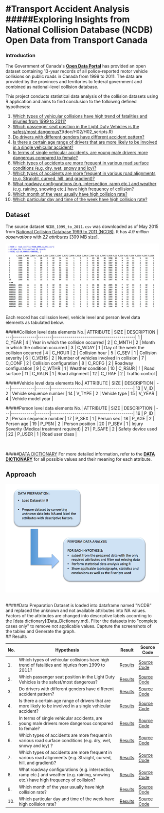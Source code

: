 
#Transport Accident Analysis
#####**Exploring Insights from National Collision Database (NCDB) Open Data from Transport Canada**
===========

### Introduction
The Government of Canada's [**Open Data Portal**](http://open.canada.ca/en) has provided an open dataset containing 13-year records of all police-reported motor vehicle collisions on public roads in Canada from 1999 to 2011. The data are provided by the provinces and territories to federal government and combined as national-level collision database. 

This project conducts statistical data analysis of the collision datasets using R application and aims to find conclusion to the folloiwng defined hypotheses:

1. [Which types of vehicular collisions have high trend of fatalities and injuries from 1999 to 2011?](doc/H01/Hypothesis_01.md)
2. [Which passenger seat position in the Light Duty Vehicles is the safest/most dangerous?](doc/H02/Hypothesis_02.md)](doc/H02/H02_scripts.R)
3. [Do drivers with different genders have different accident pattern?](doc/H03/Hypothesis_03.md)
4. [Is there a certain age range of drivers that are more likely to be involved in a single vehicular accident?](doc/H04/Hypothesis_04.md)
5. [In terms of single vehicular accidents, are young male drivers more dangerous compared to female?](doc/H05/Hypothesis_05.md)
6. [Which types of accidents are more frequent in various road surface conditions (e.g. dry, wet, snowy and icy)?](doc/H06/Hypothesis_06.md)
7. [Which types of accidents are more frequent in various road alignments (e.g. Straight, curved, hill, and gradient)?](doc/H07/Hypothesis_07.md)
8. [What roadway configurations (e.g. intersection, ramp etc.) and weather (e.g. raining, snowing etc.) have high frequency of collision?](doc/H08/Hypothesis_08.md)
9. [Which month of the year usually have high collision rate?](doc/H09/Hypothesis_09.md)
10. [Which particular day and time of the week have high collision rate?](doc/H10/Hypothesis_10.md)



## Dataset
The source dataset `NCDB_1999_to_2011.csv` was downloaded as of May 2015 from [National Collision Database 1999 to 2011 (NCDB)](http://open.canada.ca/data/en/dataset/1eb9eba7-71d1-4b30-9fb1-30cbdab7e63a). It has *4.9 million observations* with *22 attributes*  [309 MB size]. 

![](doc/NCDB_Raw_Sample.png)


Each record has collission level, vehicle level and person level data elements as tabulated below.

#####Collision level data elements
No.| ATTRIBUTE  | SIZE  | DESCRIPTION                              |
---|------------|-------|------------------------------------------|
1  | C_YEAR     |  4	| Year in which the collision occurred 	   |
2  | C_MNTH     |  2	| Month in which the collision occurred    |
3  | C_WDAY     |  1	| Day of the week the collision occurred   |
4  | C_HOUR     |  2	| Collision hour                           |
5  | C_SEV      |  1	| Collision severity                       |
6  | C_VEHS     |  2	| Number of vehicles involved in collision |
7  | C_CONF     |  2	| Collision configuration                  |
8  | C_RCFG     |  2	| Roadway configuration	                   |
9  | C_WTHR     |  1	| Weather condition	                   |
10 | C_RSUR     |  1	| Road surface                             |
11 | C_RALN     |  1	| Road alignment	                   |
12 | C_TRAF     |  2	| Traffic control                          |

#####Vehicle level data elements
No.| ATTRIBUTE  | SIZE  | DESCRIPTION                              |
---|------------|-------|------------------------------------------|
13  | V_ID      |  2   | Vehicle sequence number                   |
14  | V_TYPE    |  2   | Vehicle type                              |
15  | V_YEAR    |  4   | Vehicle model year                        |

#####Person level data elements
No.| ATTRIBUTE  | SIZE  | DESCRIPTION                              |
---|------------|-------|------------------------------------------|
16 | P_ID       |  2    | Person sequence number                   |
17 | P_SEX      |  1    | Person sex                               |
18 | P_AGE      |  2    | Person age	                           |
19 | P_PSN      |  2    | Person position	                   |
20 | P_ISEV     |  1    | Injury Severity (Medical treatment required)             |
21 | P_SAFE     |  2    | Safety device used	                   |
22 | P_USER     |  1    | Road user class	                   |

<br><br>
#####[DATA DICTIONARY](doc/Data_Dictionary.md)
For more detailed information, refer to the [**DATA DICTIONARY**](doc/Data_Dictionary.md) for all possible values and their meaning for each attribute.


## Approach

![](doc/Approach_Diagram.png)


<BR>
#####Data Preparation
Dataset is loaded into dataframe named "NCDB" and replaced the unknown and not available attributes into NA values.
Factors of the attributes are changed into descriptive labels according to the [data dictionary](Data_Dictionary.md).
Filter the datasets into "complete cases only" to remove not applicable values.
Capture the screenshots of the tables and Generate the graph.


<BR>
## Results

No. | Hypothesis | Result | Source Code 
----|-----------|--------|------------|
1. | Which types of vehicular collisions have high trend of fatalities and injuries from 1999 to 2011? | [Results](doc/H01/Hypothesis_01.md) | [Source Code](doc/H01/H01_scripts.R)
2. | Which passenger seat position in the Light Duty Vehicles is the safest/most dangerous?| [Results](doc/H02/Hypothesis_02.md) | [Source Code](doc/H02/H02_scripts.R)
3. | Do drivers with different genders have different accident pattern?| [Results](doc/H03/Hypothesis_03.md) | [Source Code](doc/H03/H03_scripts.R)
4. | Is there a certain age range of drivers that are more likely to be involved in a single vehicular accident? | [Results](doc/H04/Hypothesis_04.md) | [Source Code](doc/H04/H04_scripts.R)
5. | In terms of single vehicular accidents, are young male drivers more dangerous compared to female? | [Results](doc/H05/Hypothesis_05.md) | [Source Code](doc/H05/H05_scripts.R)
6. | Which types of accidents are more frequent in various road surface conditions (e.g. dry, wet, snowy and icy) ? | [Results](doc/H06/Hypothesis_06.md) | [Source Code](doc/H06/H06_scripts.R)
7. | Which types of accidents are more frequent in various road alignments (e.g. Straight, curved, hill, and gradient)? | [Results](doc/H07/Hypothesis_07.md) | [Source Code](doc/H07/H07_scripts.R)
8. | What roadway configurations (e.g. intersection, ramp etc.) and weather (e.g. raining, snowing etc.) have high frequency of collision?| [Results](doc/H08/Hypothesis_08.md) | [Source Code](doc/H08/H08_scripts.R)
9. | Which month of the year usually have high collision rate? | [Results](doc/H09/Hypothesis_09.md) | [Source Code](doc/H09/H09_scripts.R)
10. | Which particular day and time of the week have high collision rate? | [Results](doc/H10/Hypothesis_10.md) | [Source Code](doc/H10/H10_scripts.R)


